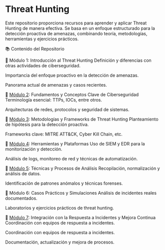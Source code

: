 # Threat Hunting
Este repositorio proporciona recursos para aprender y aplicar Threat Hunting de manera efectiva. Se basa en un enfoque estructurado para la detección proactiva de amenazas, combinando teoría, metodologías, herramientas y ejercicios prácticos.

📚 Contenido del Repositorio



🔹 Módulo 1: Introducción al Threat Hunting
Definición y diferencias con otras actividades de ciberseguridad.

Importancia del enfoque proactivo en la detección de amenazas.

Panorama actual de amenazas y casos recientes.

🔹 [Módulo 2](https://github.com/Karovil/Threat_Hunting/tree/M%C3%B3dulo-2-Fundamentos-y-Conceptos-Clave-de-Ciberseguridad-Terminolog%C3%ADa-esencial-adversarios%2C-TTPs%2C-IOCs%2C-entre-otros): Fundamentos y Conceptos Clave de Ciberseguridad
Terminología esencial: TTPs, IOCs, entre otros.

  Arquitecturas de redes, protocolos y seguridad de sistemas.

🔹 [Módulo 3](https://github.com/Karovil/Threat_Hunting/blob/module-3/Module-3): Metodologías y Frameworks de Threat Hunting
Planteamiento de hipótesis para la detección proactiva.

Frameworks clave: MITRE ATT&CK, Cyber Kill Chain, etc.

🔹 [Módulo 4](https://github.com/Karovil/Threat_Hunting/tree/M%C3%B3dulo-4-Herramientas-y-Plataformas-Uso-de-SIEM-y-EDR-para-la-monitorizaci%C3%B3n-y-detecci%C3%B3n): Herramientas y Plataformas
Uso de SIEM y EDR para la monitorización y detección.

Análisis de logs, monitoreo de red y técnicas de automatización.

🔹 [Módulo 5](https://github.com/Karovil/Threat_Hunting/tree/M%C3%B3dulo-5-T%C3%A9cnicas-y-Procesos-de-An%C3%A1lisis-Recopilaci%C3%B3n%2C-normalizaci%C3%B3n-y-an%C3%A1lisis-de-datos): Técnicas y Procesos de Análisis
Recopilación, normalización y análisis de datos.

Identificación de patrones anómalos y técnicas forenses.

🔹 Módulo 6: Casos Prácticos y Simulaciones
Análisis de incidentes reales documentados.

Laboratorios y ejercicios prácticos de threat hunting.

🔹 [Módulo 7](https://github.com/Karovil/Threat_Hunting/tree/M%C3%B3dulo-7-Integraci%C3%B3n-con-la-Respuesta-a-Incidentes-y-Mejora-Continua-Coordinaci%C3%B3n-con-equipos-de-respuesta-a-incidentes): Integración con la Respuesta a Incidentes y Mejora Continua
Coordinación con equipos de respuesta a incidentes.

Coordinación con equipos de respuesta a incidentes.

Documentación, actualización y mejora de procesos.
